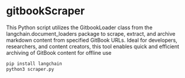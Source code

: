 # gitbookScraper
This Python script utilizes the GitbookLoader class from the langchain.document_loaders package to scrape, extract, and archive markdown content from specified GitBook URLs. Ideal for developers, researchers, and content creators, this tool enables quick and efficient archiving of GitBook content for offline use

```bash
pip install langchain
python3 scraper.py
```
